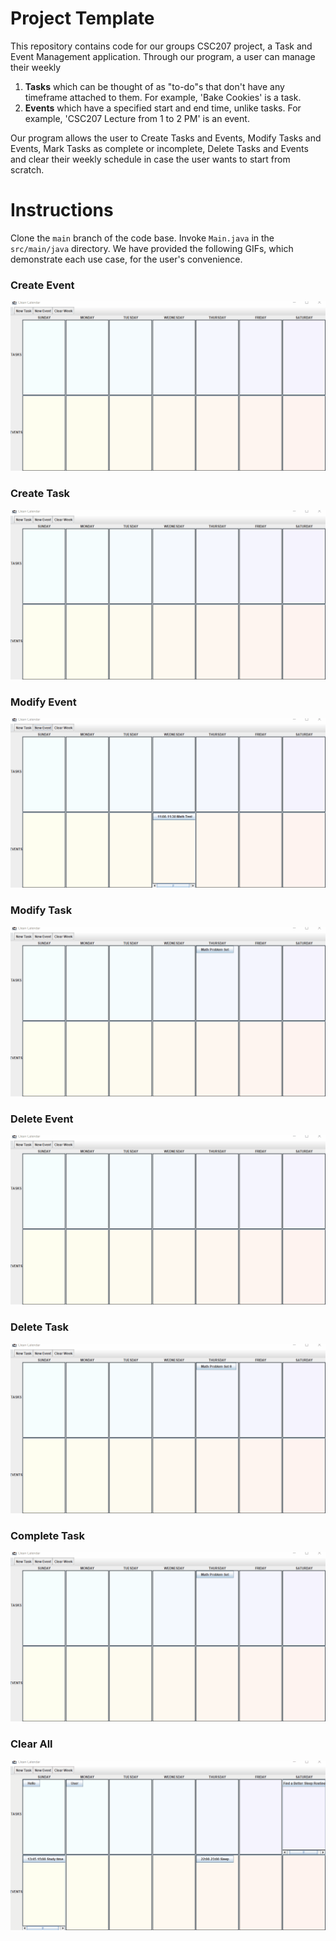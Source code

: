 # Project Template

This repository contains code for our groups CSC207 project, a Task and Event Management application. Through our program, a user can
manage their weekly
1. __Tasks__ which can be thought of as "to-do"s that don't have any timeframe attached to them. For example, 'Bake Cookies' is a task.
2. __Events__ which have a specified start and end time, unlike tasks. For example, 'CSC207 Lecture from 1 to 2 PM' is an event.

Our program allows the user to Create Tasks and Events, Modify Tasks and Events, Mark Tasks as complete or incomplete, Delete Tasks and Events and clear their weekly schedule in case the user wants to start from scratch.

# Instructions

Clone the ```main``` branch of the code base. Invoke ```Main.java``` in the ```src/main/java``` directory. We have provided the following GIFs, which demonstrate each use case, for the user's convenience.

### Create Event

![Create Event](images/CreateEvent.gif)

### Create Task

![Create Event](images/CreateTask.gif)

### Modify Event

![Create Event](images/ModifyEvent.gif)

### Modify Task

![Create Event](images/ModifyTask.gif)

### Delete Event

![Create Event](images/CreateEvent.gif)

### Delete Task

![Create Event](images/DeleteTask.gif)

### Complete Task

![Create Event](images/CompleteTask.gif)

### Clear All

![Create All](images/ClearWeek.gif)